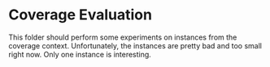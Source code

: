 # Coverage Evaluation

This folder should perform some experiments on instances from the coverage context.
Unfortunately, the instances are pretty bad and too small right now.
Only one instance is interesting.
